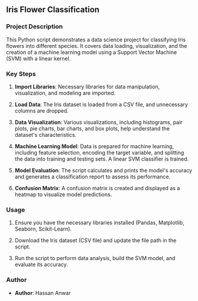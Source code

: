## Iris Flower Classification

### Project Description

This Python script demonstrates a data science project for classifying Iris flowers into different species. It covers data loading, visualization, and the creation of a machine learning model using a Support Vector Machine (SVM) with a linear kernel.

### Key Steps

1. **Import Libraries**: Necessary libraries for data manipulation, visualization, and modeling are imported.

2. **Load Data**: The Iris dataset is loaded from a CSV file, and unnecessary columns are dropped.

3. **Data Visualization**: Various visualizations, including histograms, pair plots, pie charts, bar charts, and box plots, help understand the dataset's characteristics.

4. **Machine Learning Model**: Data is prepared for machine learning, including feature selection, encoding the target variable, and splitting the data into training and testing sets. A linear SVM classifier is trained.

5. **Model Evaluation**: The script calculates and prints the model's accuracy and generates a classification report to assess its performance.

6. **Confusion Matrix**: A confusion matrix is created and displayed as a heatmap to visualize model predictions.

### Usage

1. Ensure you have the necessary libraries installed (Pandas, Matplotlib, Seaborn, Scikit-Learn).

2. Download the Iris dataset (CSV file) and update the file path in the script.

3. Run the script to perform data analysis, build the SVM model, and evaluate its accuracy.

### Author

- **Author**: Hassan Anwar
